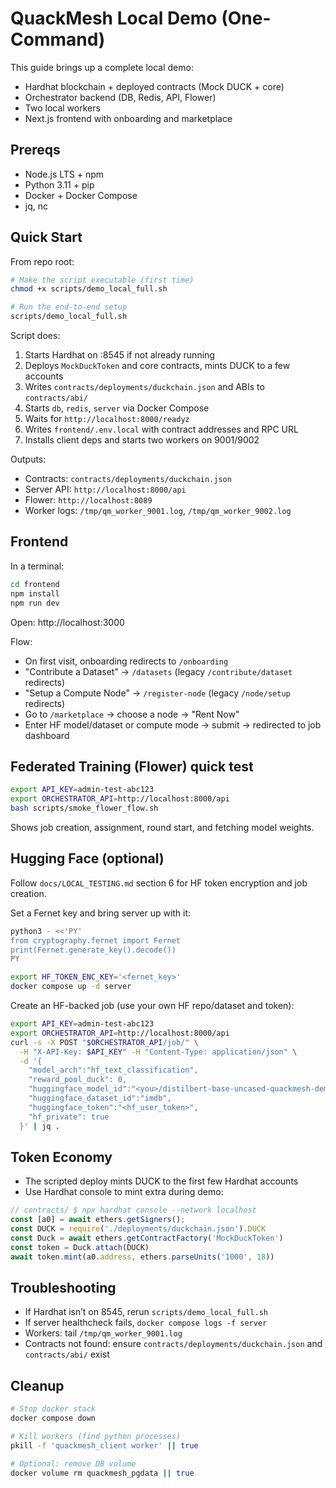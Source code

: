 # QuackMesh Local Demo (One-Command)

This guide brings up a complete local demo:
- Hardhat blockchain + deployed contracts (Mock DUCK + core)
- Orchestrator backend (DB, Redis, API, Flower)
- Two local workers
- Next.js frontend with onboarding and marketplace

## Prereqs
- Node.js LTS + npm
- Python 3.11 + pip
- Docker + Docker Compose
- jq, nc

## Quick Start
From repo root:
```bash
# Make the script executable (first time)
chmod +x scripts/demo_local_full.sh

# Run the end-to-end setup
scripts/demo_local_full.sh
```

Script does:
1) Starts Hardhat on :8545 if not already running
2) Deploys `MockDuckToken` and core contracts, mints DUCK to a few accounts
3) Writes `contracts/deployments/duckchain.json` and ABIs to `contracts/abi/`
4) Starts `db`, `redis`, `server` via Docker Compose
5) Waits for `http://localhost:8000/readyz`
6) Writes `frontend/.env.local` with contract addresses and RPC URL
7) Installs client deps and starts two workers on 9001/9002

Outputs:
- Contracts: `contracts/deployments/duckchain.json`
- Server API: `http://localhost:8000/api`
- Flower: `http://localhost:8089`
- Worker logs: `/tmp/qm_worker_9001.log`, `/tmp/qm_worker_9002.log`

## Frontend
In a terminal:
```bash
cd frontend
npm install
npm run dev
```
Open: http://localhost:3000

Flow:
- On first visit, onboarding redirects to `/onboarding`
- "Contribute a Dataset" → `/datasets` (legacy `/contribute/dataset` redirects)
- "Setup a Compute Node" → `/register-node` (legacy `/node/setup` redirects)
- Go to `/marketplace` → choose a node → "Rent Now"
- Enter HF model/dataset or compute mode → submit → redirected to job dashboard

## Federated Training (Flower) quick test
```bash
export API_KEY=admin-test-abc123
export ORCHESTRATOR_API=http://localhost:8000/api
bash scripts/smoke_flower_flow.sh
```
Shows job creation, assignment, round start, and fetching model weights.

## Hugging Face (optional)
Follow `docs/LOCAL_TESTING.md` section 6 for HF token encryption and job creation.

Set a Fernet key and bring server up with it:
```bash
python3 - <<'PY'
from cryptography.fernet import Fernet
print(Fernet.generate_key().decode())
PY

export HF_TOKEN_ENC_KEY='<fernet_key>'
docker compose up -d server
```

Create an HF-backed job (use your own HF repo/dataset and token):
```bash
export API_KEY=admin-test-abc123
export ORCHESTRATOR_API=http://localhost:8000/api
curl -s -X POST "$ORCHESTRATOR_API/job/" \
  -H "X-API-Key: $API_KEY" -H "Content-Type: application/json" \
  -d '{
    "model_arch":"hf_text_classification",
    "reward_pool_duck": 0,
    "huggingface_model_id":"<you>/distilbert-base-uncased-quackmesh-demo",
    "huggingface_dataset_id":"imdb",
    "huggingface_token":"<hf_user_token>",
    "hf_private": true
  }' | jq .
```

## Token Economy
- The scripted deploy mints DUCK to the first few Hardhat accounts
- Use Hardhat console to mint extra during demo:
```js
// contracts/ $ npx hardhat console --network localhost
const [a0] = await ethers.getSigners();
const DUCK = require('./deployments/duckchain.json').DUCK
const Duck = await ethers.getContractFactory('MockDuckToken')
const token = Duck.attach(DUCK)
await token.mint(a0.address, ethers.parseUnits('1000', 18))
```

## Troubleshooting
- If Hardhat isn’t on 8545, rerun `scripts/demo_local_full.sh`
- If server healthcheck fails, `docker compose logs -f server`
- Workers: tail `/tmp/qm_worker_9001.log`
- Contracts not found: ensure `contracts/deployments/duckchain.json` and `contracts/abi/` exist

## Cleanup
```bash
# Stop docker stack
docker compose down

# Kill workers (find python processes)
pkill -f 'quackmesh_client worker' || true

# Optional: remove DB volume
docker volume rm quackmesh_pgdata || true
```
